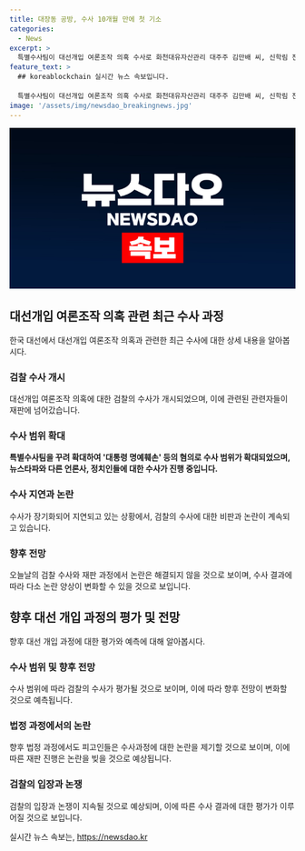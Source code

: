 ```yaml
---
title: 대장동 공방, 수사 10개월 만에 첫 기소
categories:
  - News
excerpt: >
  특별수사팀이 대선개입 여론조작 의혹 수사로 화천대유자산관리 대주주 김만배 씨, 신학림 전 언론노조위원장, 뉴스타파 김용진 대표와 한상진 기자 등을 윤석열 대통령 명예훼손 등 혐의로 기소했다. 대선에서부터 시작된 대장동 몸통 공방은 윤 대통령 명예훼손으로 수사를 확대했으며, 언론, 정치계 등의 관여 역시 수사 대상이다. 이어진 장기간 수사가 논란을 불러일으키고 있으며, 논란은 끝나지 않을 전망이다. 대선 기간 후보자 검증 보도에 대한 사법적 논란도 제기되고 있으며, 남은 수사 결과에 따라 논쟁이 더 확대될 것으로 보인다.
feature_text: >
  ## koreablockchain 실시간 뉴스 속보입니다.

  특별수사팀이 대선개입 여론조작 의혹 수사로 화천대유자산관리 대주주 김만배 씨, 신학림 전 언론노조위원장, 뉴스타파 김용진 대표와 한상진 기자 등을 윤석열 대통령 명예훼손 등 혐의로 기소했다. 대선에서부터 시작된 대장동 몸통 공방은 윤 대통령 명예훼손으로 수사를 확대했으며, 언론, 정치계 등의 관여 역시 수사 대상이다. 이어진 장기간 수사가 논란을 불러일으키고 있으며, 논란은 끝나지 않을 전망이다. 대선 기간 후보자 검증 보도에 대한 사법적 논란도 제기되고 있으며, 남은 수사 결과에 따라 논쟁이 더 확대될 것으로 보인다.
image: '/assets/img/newsdao_breakingnews.jpg'
---
```


<p><img src="/assets/img/newsdao_breakingnews.jpg" alt="koreablockchain 속보" /></p>

<h2 data-ke-size="size26">대선개입 여론조작 의혹 관련 최근 수사 과정</h2>

<p data-ke-size="size16">한국 대선에서 대선개입 여론조작 의혹과 관련한 최근 수사에 대한 상세 내용을 알아봅시다.</p>

<h3><b>검찰 수사 개시</b></h3>

<p data-ke-size="size16">대선개입 여론조작 의혹에 대한 검찰의 수사가 개시되었으며, 이에 관련된 관련자들이 재판에 넘어갔습니다.</p>

<h3><b>수사 범위 확대</b></h3>

<p data-ke-size="size16"><b>특별수사팀을 꾸려 확대하여 '대통령 명예훼손' 등의 혐의로 수사 범위가 확대되었으며, 뉴스타파와 다른 언론사, 정치인들에 대한 수사가 진행 중입니다.</b></p>

<h3><b>수사 지연과 논란</b></h3>

<p data-ke-size="size16">수사가 장기화되어 지연되고 있는 상황에서, 검찰의 수사에 대한 비판과 논란이 계속되고 있습니다.</p>

<h3><b>향후 전망</b></h3>

<p data-ke-size="size16">오늘날의 검찰 수사와 재판 과정에서 논란은 해결되지 않을 것으로 보이며, 수사 결과에 따라 다소 논란 양상이 변화할 수 있을 것으로 보입니다.</p>

<h2 data-ke-size="size26">향후 대선 개입 과정의 평가 및 전망</h2>

<p data-ke-size="size16">향후 대선 개입 과정에 대한 평가와 예측에 대해 알아봅시다.</p>

<h3><b>수사 범위 및 향후 전망</b></h3>

<p data-ke-size="size16">수사 범위에 따라 검찰의 수사가 평가될 것으로 보이며, 이에 따라 향후 전망이 변화할 것으로 예측됩니다.</p>

<h3><b>법정 과정에서의 논란</b></h3>

<p data-ke-size="size16">향후 법정 과정에서도 피고인들은 수사과정에 대한 논란을 제기할 것으로 보이며, 이에 따른 재판 진행은 논란을 빚을 것으로 예상됩니다.</p>

<h3><b>검찰의 입장과 논쟁</b></h3>

<p data-ke-size="size16">검찰의 입장과 논쟁이 지속될 것으로 예상되며, 이에 따른 수사 결과에 대한 평가가 이루어질 것으로 보입니다.</p>
실시간 뉴스 속보는, <a href="https://newsdao.kr" rel="dofollow">https://newsdao.kr</a>


